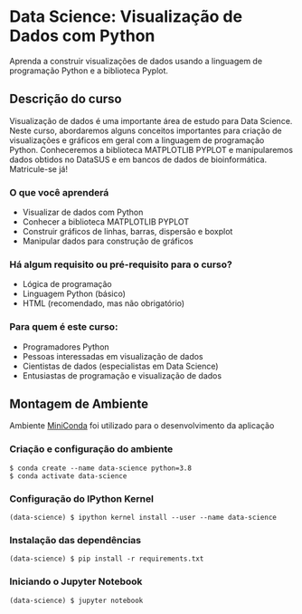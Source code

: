 # Data Science: Visualização de Dados com Python

Aprenda a construir visualizações de dados usando a linguagem de programação Python e a biblioteca Pyplot.

## Descrição do curso


Visualização de dados é uma importante área de estudo para Data Science. Neste curso, abordaremos alguns conceitos importantes para criação de visualizações e gráficos em geral com a linguagem de programação Python. Conheceremos a biblioteca MATPLOTLIB PYPLOT e manipularemos dados obtidos no DataSUS e em bancos de dados de bioinformática. Matricule-se já!

### O que você aprenderá
- Visualizar de dados com Python
- Conhecer a biblioteca MATPLOTLIB PYPLOT
- Construir gráficos de linhas, barras, dispersão e boxplot
- Manipular dados para construção de gráficos

### Há algum requisito ou pré-requisito para o curso?
- Lógica de programação
- Linguagem Python (básico)
- HTML (recomendado, mas não obrigatório)

### Para quem é este curso:
- Programadores Python
- Pessoas interessadas em visualização de dados
- Cientistas de dados (especialistas em Data Science)
- Entusiastas de programação e visualização de dados

## Montagem de Ambiente

Ambiente [MiniConda](https://docs.conda.io/en/latest/miniconda.html) foi utilizado para o desenvolvimento da aplicação

### Criação e configuração do ambiente
```
$ conda create --name data-science python=3.8
$ conda activate data-science
```

### Configuração do IPython Kernel
```
(data-science) $ ipython kernel install --user --name data-science
```

### Instalação das dependências
```
(data-science) $ pip install -r requirements.txt
```

### Iniciando o Jupyter Notebook
```
(data-science) $ jupyter notebook
```
